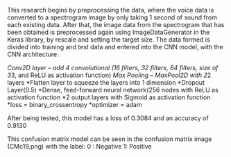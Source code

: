 This research begins by preprocessing the data, where the voice data is converted to a spectrogram image by only taking 1 second of sound from each existing data. After that, the image data from the spectrogram that has been obtained is preprocessed again using ImageDataGenerator in the Keras library, by rescale and setting the target size.
The data formed is divided into training and test data and entered into the CNN model, with the CNN architecture:

*Conv2D layer – add 4 convolutional (16 filters, 32 filters, 64 filters, size of 3*3, and ReLU as activation function)
*Max Pooling – MaxPool2D with 2*2 layers
*Flatten layer to squeeze the layers into 1 dimension
*Dropout Layer(0.5)
*Dense, feed-forward neural network(256 nodes with ReLU as activation function
*2 output layers with Sigmoid as activation function
*loss = binary_crossentropy
*optimizer = adam

After being tested, this model has a loss of 0.3084 and an accuracy of 0.9130

This confusion matrix model can be seen in the confusion matrix image (CMc19.png) with the label:
0 : Negative
1: Positive
